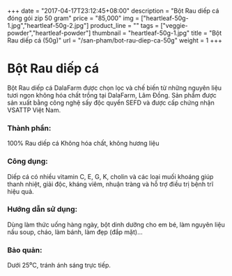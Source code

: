 +++
date = "2017-04-17T23:12:45+08:00"
description = "Bột Rau diếp cá đóng gói zip 50 gram"
price = "85,000"
img = ["heartleaf-50g-1.jpg","heartleaf-50g-2.jpg"]
product_line = ""
tags = ["veggie-powder","heartleaf-powder"]
thumbnail = "heartleaf-50g-1.jpg"
title = "Bột Rau diếp cá (50g)"
url = "/san-pham/bot-rau-diep-ca-50g"
weight = 1
+++

# Bột Rau diếp cá

Bột Rau diếp cá DalaFarm được chọn lọc và chế biến từ những nguyên liệu 
tươi ngon không hóa chất trồng tại DalaFarm, Lâm Đồng. Sản phẩm được 
sản xuất bằng công nghệ sấy độc quyền SEFD và được cấp chứng nhận 
VSATTP Việt Nam.

### Thành phần: 
100% Rau diếp cá
Không hóa chất, không hương liệu

### Công dụng: 
Diếp cá có nhiều vitamin C, E, G,
K, cholin và các loại muối khoáng
giúp thanh nhiệt, giải độc, kháng 
viêm, nhuận tràng và hỗ trợ điều 
trị bệnh trĩ hiệu quả.

### Hướng dẫn sử dụng:  
Dùng làm thức uống hàng ngày, 
bột dinh dưỡng cho em bé, làm 
nguyên liệu nấu soup, cháo, làm 
bánh, làm đẹp (đắp mặt)…

### Bảo quản: 
Dưới 25⁰C, tránh ánh sáng trực tiếp.

